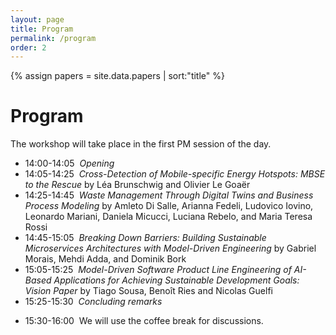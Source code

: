 ```yaml
---
layout: page
title: Program
permalink: /program
order: 2
---
```


{% assign papers = site.data.papers | sort:"title" %}

<h1>Program</h1>

The workshop will take place in the first PM session of the day.

<ul>
    <li>14:00-14:05&nbsp;&nbsp;<i>Opening</i></li>
    <li>14:05-14:25&nbsp;&nbsp;<i>Cross-Detection of Mobile-specific Energy Hotspots: MBSE to the Rescue</i> by Léa Brunschwig and Olivier Le Goaër</li>
    <li>14:25-14:45&nbsp;&nbsp;<i>Waste Management Through Digital Twins and Business Process Modeling</i> by Amleto Di Salle, Arianna Fedeli, Ludovico Iovino, Leonardo Mariani, Daniela Micucci, Luciana Rebelo, and Maria Teresa Rossi</li>
    <li>14:45-15:05&nbsp;&nbsp;<i>Breaking Down Barriers: Building Sustainable Microservices Architectures with Model-Driven Engineering</i> by Gabriel Morais, Mehdi Adda, and Dominik Bork</li>
    <li>15:05-15:25&nbsp;&nbsp;<i>Model-Driven Software Product Line Engineering of AI-Based Applications for Achieving Sustainable Development Goals: Vision Paper</i> by Tiago Sousa, Benoît Ries and Nicolas Guelfi</li>
    <li>15:25-15:30&nbsp;&nbsp;<i>Concluding remarks</i></li>
</ul>

<ul>
    <li>15:30-16:00&nbsp;&nbsp;We will use the coffee break for discussions.</li>
</ul>
